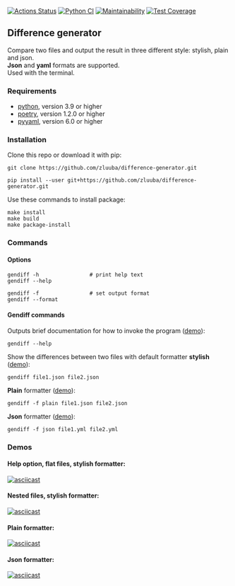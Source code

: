 [![Actions Status](https://github.com/zluuba/python-project-50/workflows/hexlet-check/badge.svg)](https://github.com/zluuba/python-project-50/actions) 
[![Python CI](https://github.com/zluuba/python-project-50/actions/workflows/pyci.yml/badge.svg)](https://github.com/zluuba/python-project-50/actions/workflows/pyci.yml)
[![Maintainability](https://api.codeclimate.com/v1/badges/83963175416f052072a8/maintainability)](https://codeclimate.com/github/zluuba/python-project-50/maintainability) 
[![Test Coverage](https://api.codeclimate.com/v1/badges/83963175416f052072a8/test_coverage)](https://codeclimate.com/github/zluuba/python-project-50/test_coverage)


## Difference generator
Compare two files and output the result in three different style: stylish, plain and json. </br>
**Json** and **yaml** formats are supported. </br>
Used with the terminal. </br>


### Requirements
- [python](https://www.python.org/), version 3.9 or higher
- [poetry](https://python-poetry.org/), version 1.2.0 or higher
- [pyyaml](https://pyyaml.org/), version 6.0 or higher


### Installation 

Clone this repo or download it with pip:
```ch
git clone https://github.com/zluuba/difference-generator.git
```
```ch
pip install --user git+https://github.com/zluuba/difference-generator.git
```

Use these commands to install package:
```ch
make install
make build
make package-install
```

### Commands
#### Options

```ch
gendiff -h                # print help text
gendiff --help

gendiff -f                # set output format
gendiff --format
```

#### Gendiff commands

Outputs brief documentation for how to invoke the program
([demo](https://github.com/zluuba/difference-generator#help-option-flat-files-stylish-formatter)):
```ch
gendiff --help
```

Show the differences between two files with default formatter **stylish**
([demo](https://github.com/zluuba/difference-generator#nested-files-stylish-formatter)):
```ch
gendiff file1.json file2.json
```

**Plain** formatter
([demo](https://github.com/zluuba/difference-generator#plain-formatter)):
```ch
gendiff -f plain file1.json file2.json
```

**Json** formatter
([demo](https://github.com/zluuba/difference-generator#json-formatter)):
```ch
gendiff -f json file1.yml file2.yml
```


### Demos

#### Help option, flat files, stylish formatter:
[![asciicast](https://asciinema.org/a/V8EMBZ8dyIeVdGrgz5yOiY7tk.svg)](https://asciinema.org/a/V8EMBZ8dyIeVdGrgz5yOiY7tk)


#### Nested files, stylish formatter:
[![asciicast](https://asciinema.org/a/arUl8ZVGSi4hzsnaNf0nKwjZL.svg)](https://asciinema.org/a/arUl8ZVGSi4hzsnaNf0nKwjZL)


#### Plain formatter:
[![asciicast](https://asciinema.org/a/0V1KMW2AuUasLxNQ9ty6E11GO.svg)](https://asciinema.org/a/0V1KMW2AuUasLxNQ9ty6E11GO)


#### Json formatter:
[![asciicast](https://asciinema.org/a/6RRQ0OlgISxrA9vx9ueJFCqcJ.svg)](https://asciinema.org/a/6RRQ0OlgISxrA9vx9ueJFCqcJ)